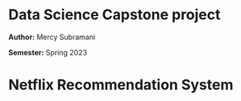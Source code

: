 # Data Science Capstone project

**Author:** Mercy Subramani

**Semester:** Spring 2023
  
# Netflix Recommendation System
